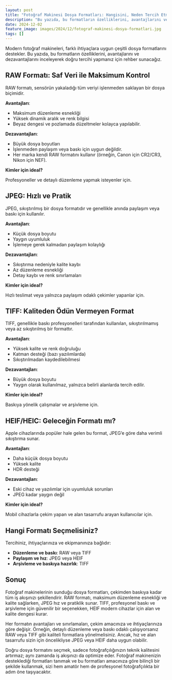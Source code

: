 ```yaml
---
layout: post
title: "Fotoğraf Makinesi Dosya Formatları: Hangisini, Neden Tercih Etmelisiniz?"
description: "Bu yazıda, bu formatların özelliklerini, avantajlarını ve dezavantajlarını inceleyerek doğru tercihi yapmanız için rehber sunacağız."
date: 2024-12-02
feature_image: images/2024/12/fotograf-makinesi-dosya-formatlari.jpg
tags: []
---
```


Modern fotoğraf makineleri, farklı ihtiyaçlara uygun çeşitli dosya formatlarını destekler. Bu yazıda, bu formatların özelliklerini, avantajlarını ve dezavantajlarını inceleyerek doğru tercihi yapmanız için rehber sunacağız.

<!--more-->

## RAW Formatı: Saf Veri ile Maksimum Kontrol

RAW formatı, sensörün yakaladığı tüm veriyi işlenmeden saklayan bir dosya biçimidir.

**Avantajları**:

- Maksimum düzenleme esnekliği
- Yüksek dinamik aralık ve renk bilgisi
- Beyaz dengesi ve pozlamada düzeltmeler kolayca yapılabilir.

**Dezavantajları**:

- Büyük dosya boyutları
- İşlenmeden paylaşım veya baskı için uygun değildir.
- Her marka kendi RAW formatını kullanır (örneğin, Canon için CR2/CR3, Nikon için NEF).

**Kimler için ideal?**

Profesyoneller ve detaylı düzenleme yapmak isteyenler için.

## JPEG: Hızlı ve Pratik
JPEG, sıkıştırılmış bir dosya formatıdır ve genellikle anında paylaşım veya baskı için kullanılır.

**Avantajları**:

- Küçük dosya boyutu
- Yaygın uyumluluk
- İşlemeye gerek kalmadan paylaşım kolaylığı

**Dezavantajları**:

- Sıkıştırma nedeniyle kalite kaybı
- Az düzenleme esnekliği
- Detay kaybı ve renk sınırlamaları

**Kimler için ideal?**

Hızlı teslimat veya yalnızca paylaşım odaklı çekimler yapanlar için.

## TIFF: Kaliteden Ödün Vermeyen Format

TIFF, genellikle baskı profesyonelleri tarafından kullanılan, sıkıştırılmamış veya az sıkıştırılmış bir formattır.

**Avantajları**:

- Yüksek kalite ve renk doğruluğu
- Katman desteği (bazı yazılımlarda)
- Sıkıştırılmadan kaydedilebilmesi

**Dezavantajları**:

- Büyük dosya boyutu
- Yaygın olarak kullanılmaz, yalnızca belirli alanlarda tercih edilir.

**Kimler için ideal?**

Baskıya yönelik çalışmalar ve arşivleme için.

## HEIF/HEIC: Geleceğin Formatı mı?

Apple cihazlarında popüler hale gelen bu format, JPEG’e göre daha verimli sıkıştırma sunar.

**Avantajları**:

- Daha küçük dosya boyutu
- Yüksek kalite
- HDR desteği

**Dezavantajları**:

- Eski cihaz ve yazılımlar için uyumluluk sorunları
- JPEG kadar yaygın değil

**Kimler için ideal?**

Mobil cihazlarla çekim yapan ve alan tasarrufu arayan kullanıcılar için.

## Hangi Formatı Seçmelisiniz?

Tercihiniz, ihtiyaçlarınıza ve ekipmanınıza bağlıdır:

- **Düzenleme ve baskı**: RAW veya TIFF
- **Paylaşım ve hız**: JPEG veya HEIF
- **Arşivleme ve baskıya hazırlık**: TIFF

## Sonuç

Fotoğraf makinelerinin sunduğu dosya formatları, çekimden baskıya kadar tüm iş akışınızı şekillendirir. RAW formatı, maksimum düzenleme esnekliği ve kalite sağlarken, JPEG hız ve pratiklik sunar. TIFF, profesyonel baskı ve arşivleme için güvenilir bir seçenekken, HEIF modern cihazlar için alan ve kalite dengesi kurar.

Her formatın avantajları ve sınırlamaları, çekim amacınıza ve ihtiyaçlarınıza göre değişir. Örneğin, detaylı düzenleme veya baskı odaklı çalışıyorsanız RAW veya TIFF gibi kaliteli formatlara yönelmelisiniz. Ancak, hız ve alan tasarrufu sizin için öncelikliyse JPEG veya HEIF daha uygun olabilir.

Doğru dosya formatını seçmek, sadece fotoğrafçılığınızın teknik kalitesini artırmaz; aynı zamanda iş akışınızı da optimize eder. Fotoğraf makinenizin desteklediği formatları tanımak ve bu formatları amacınıza göre bilinçli bir şekilde kullanmak, sizi hem amatör hem de profesyonel fotoğrafçılıkta bir adım öne taşıyacaktır.